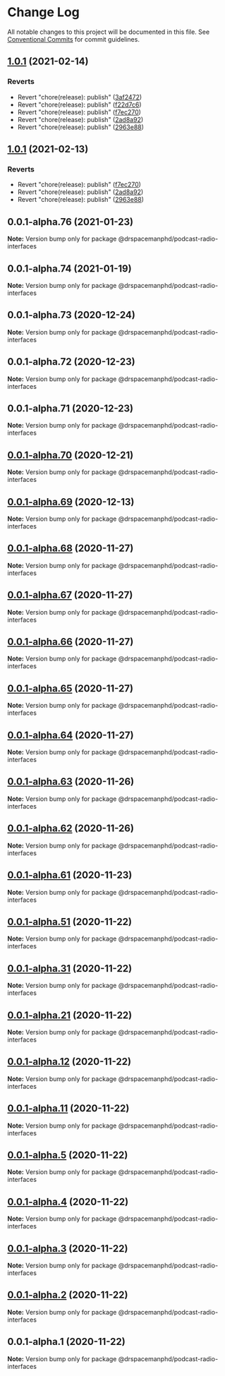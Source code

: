 # Change Log

All notable changes to this project will be documented in this file.
See [Conventional Commits](https://conventionalcommits.org) for commit guidelines.

## [1.0.1](https://github.com/drspacemanphd/podcast-radio-web/compare/@drspacemanphd/podcast-radio-interfaces@0.0.1-alpha.76...@drspacemanphd/podcast-radio-interfaces@1.0.1) (2021-02-14)


### Reverts

* Revert "chore(release): publish" ([3af2472](https://github.com/drspacemanphd/podcast-radio-web/commit/3af2472160fcaa18b8ddb94fd24acfea06e61462))
* Revert "chore(release): publish" ([f22d7c6](https://github.com/drspacemanphd/podcast-radio-web/commit/f22d7c66c0d1a21c06533d7190383e293f4a05b0))
* Revert "chore(release): publish" ([f7ec270](https://github.com/drspacemanphd/podcast-radio-web/commit/f7ec2702b4a119994785ad64d2b12b10a2b6e200))
* Revert "chore(release): publish" ([2ad8a92](https://github.com/drspacemanphd/podcast-radio-web/commit/2ad8a9247123d3afabcdc8409cb614f5f971a0bd))
* Revert "chore(release): publish" ([2963e88](https://github.com/drspacemanphd/podcast-radio-web/commit/2963e888482364630563f923282814de025a3f98))





## [1.0.1](https://github.com/drspacemanphd/podcast-radio-web/compare/@drspacemanphd/podcast-radio-interfaces@0.0.1-alpha.76...@drspacemanphd/podcast-radio-interfaces@1.0.1) (2021-02-13)


### Reverts

* Revert "chore(release): publish" ([f7ec270](https://github.com/drspacemanphd/podcast-radio-web/commit/f7ec2702b4a119994785ad64d2b12b10a2b6e200))
* Revert "chore(release): publish" ([2ad8a92](https://github.com/drspacemanphd/podcast-radio-web/commit/2ad8a9247123d3afabcdc8409cb614f5f971a0bd))
* Revert "chore(release): publish" ([2963e88](https://github.com/drspacemanphd/podcast-radio-web/commit/2963e888482364630563f923282814de025a3f98))





## 0.0.1-alpha.76 (2021-01-23)

**Note:** Version bump only for package @drspacemanphd/podcast-radio-interfaces





## 0.0.1-alpha.74 (2021-01-19)

**Note:** Version bump only for package @drspacemanphd/podcast-radio-interfaces





## 0.0.1-alpha.73 (2020-12-24)

**Note:** Version bump only for package @drspacemanphd/podcast-radio-interfaces





## 0.0.1-alpha.72 (2020-12-23)

**Note:** Version bump only for package @drspacemanphd/podcast-radio-interfaces





## 0.0.1-alpha.71 (2020-12-23)

**Note:** Version bump only for package @drspacemanphd/podcast-radio-interfaces





## [0.0.1-alpha.70](https://github.com/drspacemanphd/podcast-radio-web/compare/@drspacemanphd/podcast-radio-interfaces@0.0.1-alpha.69...@drspacemanphd/podcast-radio-interfaces@0.0.1-alpha.70) (2020-12-21)

**Note:** Version bump only for package @drspacemanphd/podcast-radio-interfaces





## [0.0.1-alpha.69](https://github.com/drspacemanphd/podcast-radio-web/compare/@drspacemanphd/podcast-radio-interfaces@0.0.1-alpha.68...@drspacemanphd/podcast-radio-interfaces@0.0.1-alpha.69) (2020-12-13)

**Note:** Version bump only for package @drspacemanphd/podcast-radio-interfaces





## [0.0.1-alpha.68](https://github.com/drspacemanphd/podcast-radio-web/compare/@drspacemanphd/podcast-radio-interfaces@0.0.1-alpha.67...@drspacemanphd/podcast-radio-interfaces@0.0.1-alpha.68) (2020-11-27)

**Note:** Version bump only for package @drspacemanphd/podcast-radio-interfaces





## [0.0.1-alpha.67](https://github.com/drspacemanphd/podcast-radio-web/compare/@drspacemanphd/podcast-radio-interfaces@0.0.1-alpha.66...@drspacemanphd/podcast-radio-interfaces@0.0.1-alpha.67) (2020-11-27)

**Note:** Version bump only for package @drspacemanphd/podcast-radio-interfaces





## [0.0.1-alpha.66](https://github.com/drspacemanphd/podcast-radio-web/compare/@drspacemanphd/podcast-radio-interfaces@0.0.1-alpha.65...@drspacemanphd/podcast-radio-interfaces@0.0.1-alpha.66) (2020-11-27)

**Note:** Version bump only for package @drspacemanphd/podcast-radio-interfaces





## [0.0.1-alpha.65](https://github.com/drspacemanphd/podcast-radio-web/compare/@drspacemanphd/podcast-radio-interfaces@0.0.1-alpha.64...@drspacemanphd/podcast-radio-interfaces@0.0.1-alpha.65) (2020-11-27)

**Note:** Version bump only for package @drspacemanphd/podcast-radio-interfaces





## [0.0.1-alpha.64](https://github.com/drspacemanphd/podcast-radio-web/compare/@drspacemanphd/podcast-radio-interfaces@0.0.1-alpha.63...@drspacemanphd/podcast-radio-interfaces@0.0.1-alpha.64) (2020-11-27)

**Note:** Version bump only for package @drspacemanphd/podcast-radio-interfaces





## [0.0.1-alpha.63](https://github.com/drspacemanphd/podcast-radio-web/compare/@drspacemanphd/podcast-radio-interfaces@0.0.1-alpha.62...@drspacemanphd/podcast-radio-interfaces@0.0.1-alpha.63) (2020-11-26)

**Note:** Version bump only for package @drspacemanphd/podcast-radio-interfaces





## [0.0.1-alpha.62](https://github.com/drspacemanphd/podcast-radio-web/compare/@drspacemanphd/podcast-radio-interfaces@0.0.1-alpha.61...@drspacemanphd/podcast-radio-interfaces@0.0.1-alpha.62) (2020-11-26)

**Note:** Version bump only for package @drspacemanphd/podcast-radio-interfaces





## [0.0.1-alpha.61](https://github.com/drspacemanphd/podcast-radio-web/compare/@drspacemanphd/podcast-radio-interfaces@0.0.1-alpha.51...@drspacemanphd/podcast-radio-interfaces@0.0.1-alpha.61) (2020-11-23)

**Note:** Version bump only for package @drspacemanphd/podcast-radio-interfaces





## [0.0.1-alpha.51](https://github.com/drspacemanphd/podcast-radio-web/compare/@drspacemanphd/podcast-radio-interfaces@0.0.1-alpha.31...@drspacemanphd/podcast-radio-interfaces@0.0.1-alpha.51) (2020-11-22)

**Note:** Version bump only for package @drspacemanphd/podcast-radio-interfaces





## [0.0.1-alpha.31](https://github.com/drspacemanphd/podcast-radio-web/compare/@drspacemanphd/podcast-radio-interfaces@0.0.1-alpha.21...@drspacemanphd/podcast-radio-interfaces@0.0.1-alpha.31) (2020-11-22)

**Note:** Version bump only for package @drspacemanphd/podcast-radio-interfaces





## [0.0.1-alpha.21](https://github.com/drspacemanphd/podcast-radio-web/compare/@drspacemanphd/podcast-radio-interfaces@0.0.1-alpha.12...@drspacemanphd/podcast-radio-interfaces@0.0.1-alpha.21) (2020-11-22)

**Note:** Version bump only for package @drspacemanphd/podcast-radio-interfaces





## [0.0.1-alpha.12](https://github.com/drspacemanphd/podcast-radio-web/compare/@drspacemanphd/podcast-radio-interfaces@0.0.1-alpha.11...@drspacemanphd/podcast-radio-interfaces@0.0.1-alpha.12) (2020-11-22)

**Note:** Version bump only for package @drspacemanphd/podcast-radio-interfaces





## [0.0.1-alpha.11](https://github.com/drspacemanphd/podcast-radio-web/compare/@drspacemanphd/podcast-radio-interfaces@0.0.1-alpha.5...@drspacemanphd/podcast-radio-interfaces@0.0.1-alpha.11) (2020-11-22)

**Note:** Version bump only for package @drspacemanphd/podcast-radio-interfaces





## [0.0.1-alpha.5](https://github.com/drspacemanphd/podcast-radio-web/compare/@drspacemanphd/podcast-radio-interfaces@0.0.1-alpha.4...@drspacemanphd/podcast-radio-interfaces@0.0.1-alpha.5) (2020-11-22)

**Note:** Version bump only for package @drspacemanphd/podcast-radio-interfaces





## [0.0.1-alpha.4](https://github.com/drspacemanphd/podcast-radio-web/compare/@drspacemanphd/podcast-radio-interfaces@0.0.1-alpha.3...@drspacemanphd/podcast-radio-interfaces@0.0.1-alpha.4) (2020-11-22)

**Note:** Version bump only for package @drspacemanphd/podcast-radio-interfaces





## [0.0.1-alpha.3](https://github.com/drspacemanphd/podcast-radio-web/compare/@drspacemanphd/podcast-radio-interfaces@0.0.1-alpha.2...@drspacemanphd/podcast-radio-interfaces@0.0.1-alpha.3) (2020-11-22)

**Note:** Version bump only for package @drspacemanphd/podcast-radio-interfaces





## [0.0.1-alpha.2](https://github.com/drspacemanphd/podcast-radio-web/compare/@drspacemanphd/podcast-radio-interfaces@0.0.1-alpha.1...@drspacemanphd/podcast-radio-interfaces@0.0.1-alpha.2) (2020-11-22)

**Note:** Version bump only for package @drspacemanphd/podcast-radio-interfaces





## 0.0.1-alpha.1 (2020-11-22)

**Note:** Version bump only for package @drspacemanphd/podcast-radio-interfaces
